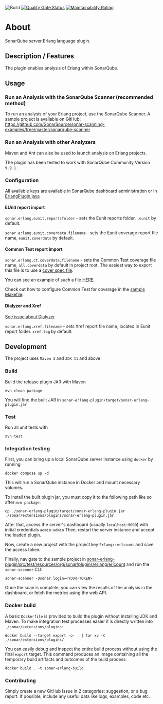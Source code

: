 ![Build](https://github.com/evolution-gaming/sonar-erlang/workflows/Build/badge.svg?branch=master)
[![Quality Gate Status](https://sonarcloud.io/api/project_badges/measure?project=evolution-gaming_sonar-erlang&metric=alert_status)](https://sonarcloud.io/dashboard?id=evolution-gaming_sonar-erlang)
[![Maintainability Rating](https://sonarcloud.io/api/project_badges/measure?project=evolution-gaming_sonar-erlang&metric=sqale_rating)](https://sonarcloud.io/dashboard?id=evolution-gaming_sonar-erlang)

# About

SonarQube server Erlang language plugin.

## Description / Features

The plugin enables analysis of Erlang within SonarQube.

## Usage

### Run an Analysis with the SonarQube Scanner (recommended method)

To run an analysis of your Erlang project, use the SonarQube Scanner.
A sample project is available on GitHub: https://github.com/SonarSource/sonar-scanning-examples/tree/master/sonarqube-scanner

### Run an Analysis with other Analyzers

Maven and Ant can also be used to launch analysis on Erlang projects.

The plugin has been tested to work with SonarQube Community Version `9.9.1` .

### Configuration

All available keys are available in SonarQube  dashboard administration or in [ErlangPlugin.java](sonar-erlang-plugin/src/main/java/org/sonar/plugins/erlang/ErlangPlugin.java)

#### EUnit report import

`sonar.erlang.eunit.reportsfolder` - sets the Eunit reports folder, `.eunit` by default.

`sonar.erlang.eunit.coverdata.filename` - sets the Eunit coverage report file name, `eunit.coverdata` by default.

#### Common Test report import

`sonar.erlang.ct.coverdata.filename` - sets the Common Test coverage file name, `all.coverdata` by default in project root. The easiest way to export this file is to use a [cover spec file](https://erlang.org/doc/apps/common_test/cover_chapter.html#the-cover-specification-file).

You can see an example of such a file [HERE](sonar-erlang-plugin/src/test/resources/org/sonar/plugins/erlang/erlcount/config/test.cover.spec).

Check out how to configure Common Test for coverage in the [sample Makefile](sonar-erlang-plugin/src/test/resources/org/sonar/plugins/erlang/erlcount/Makefile).

#### Dialyzer and Xref

[See issue about Dialyzer](https://github.com/evolution-gaming/sonar-erlang/issues/24)

`sonar.erlang.xref.filename` - sets Xref report file name, located in Eunit report folder. `xref.log` by default.

## Development

The project uses `Maven 3` and `JDK 11` and above.

### Build

Build the release plugin JAR with Maven

```shell script
mvn clean package
```

You will find the built JAR in `sonar-erlang-plugin/target/sonar-erlang-plugin.jar`

### Test

Run all unit tests with

```shell script
mvn test
```

### Integration testing

First, you can bring up a local SonarQube server instance using `docker` by running

```shell script
docker compose up -d
```

This will run a SonarQube instance in Docker and mount necessary volumes.

To install the built plugin jar, you must copy it to the following path like so after `mvn package`:

```shell script
cp ./sonar-erlang-plugin/target/sonar-erlang-plugin.jar ./sonar/extensions/plugins/sonar-erlang-plugin.jar
```

After that, access the server's dashboard (usually `localhost:9000`) with initial credentials `admin:admin`
Then, restart the server instance and accept the loaded plugin.

Now, create a new project with the project key `Erlang::erlcount` and save the access token.

Finally, navigate to the sample project in [sonar-erlang-plugin/src/test/resources/org/sonar/plugins/erlang/erlcount](./sonar-erlang-plugin/src/test/resources/org/sonar/plugins/erlang/erlcount) and run the `sonar-scanner` CLI:

```shell
sonar-scanner -Dsonar.login=<YOUR-TOKEN>
```

Once the scan is complete, you can view the results of the analysis in the dashboard, or fetch the metrics using the web API.

### Docker build

A basic `Dockerfile` is provided to build the plugin without installing JDK and Maven.  To make integration test processes easier it is directly written into `./sonar/extensions/plugins`:

```shell
docker build --target export -o- . | tar xv -C ./sonar/extensions/plugins/
```

You can easily debug and inspect the entire build process without using the final `export` target.  This command produces an image containing all the temporary build artifacts and outcomes of the build process:

```shell
docker build . -t sonar-erlang-build
```

### Contributing

Simply create a new GitHub Issue in 2 categories: suggestion, or a bug report.
If possible, include any useful data like logs, examples, code etc.
